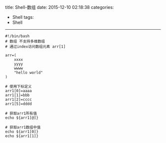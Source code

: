 title: Shell-数组
date: 2015-12-10 02:18:38
categories: 
- Shell
tags: 
- Shell
---

	#!/bin/bash
	# 数组 不支持多维数组
	# 通过index访问数组元素 arr[1]

	arr=(
		xxxx
		yyyy
		wwww
		"hello world"
	)

	# 使用下标定义
	arr1[0]=aaaa
	arr1[1]=bbb
	arr1[2]=cccc
	arr1[5]=dddd

	# 获取arr1所有值
	echo ${arr1[@]}

	# 获取arr1数组中值
	echo ${arr1[0]}
	echo ${arr1[1]}

